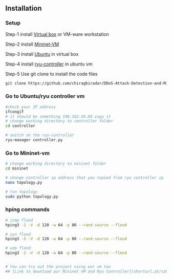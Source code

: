 ## Installation
### Setup
Step-1
install [Virtual box](https://www.virtualbox.org/wiki/Downloads) or VM-ware workstation

Step-2 
install [Mininet-VM](https://github.com/mininet/mininet/releases/)

Step-3
install [Ubuntu](https://ubuntu.com/download/desktop) in virtual box

Step-4
install [ryu-controller](https://ryu.readthedocs.io/en/latest/getting_started.html) in ubuntu vm

Step-5
Use git clone to install the code files
```bash
git clone https://github.com/chiragbiradar/DDoS-Attack-Detection-and-Mitigation-using-Machine-Learning.git
```


### Go to Ubuntu/ryu controller vm

```bash
#check your IP address
ifcongif
# it should be something 198.162.XX.XX copy it
# change working directory to controller folder
cd controller

# switch on the ryu-controller
ryu-manager controller.py
```


### Go to Mininet-vm

```bash
# change working directory to mininet folder
cd mininet

# change controller ip address that you copied from ryu controller ip
nano topology.py

# run topology
sudo python topology.py
```

### hping commands 
```bash
# icmp flood
hping3 -1 -V -d 120 -w 64 -p 80 --rand-source --flood

# syn flood
hping3 -S -V -d 120 -w 64 -p 80 --rand-source --flood

# udp flood
hping3 -2 -V -d 120 -w 64 -p 80 --rand-source --flood


# You can try out the project using our vm too
## [Link to download our Mininet VM and Ryu Controller](shorturl.at/szH58)


